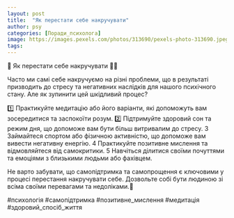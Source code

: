```yaml
---
layout: post
title:  "Як перестати себе накручувати"
author: psy
categories: [Поради_психолога]
image: https://images.pexels.com/photos/313690/pexels-photo-313690.jpeg?auto=compress&cs=tinysrgb&fit=crop&h=627&w=1200
tags: 
---
```


🧠 Як перестати себе накручувати 🧘‍♀️

Часто ми самі себе накручуємо на різні проблеми, що в результаті призводить до стресу та негативних наслідків для нашого психічного стану. Але як зупинити цей шкідливий процес?

1️⃣ Практикуйте медитацію або його варіанти, які допоможуть вам зосередитися та заспокоїти розум.
2️⃣ Підтримуйте здоровий сон та режим дня, що допоможе вам бути більш витривалим до стресу.
3️ Займайтеся спортом або фізичною активністю, що допоможе вам вивести негативну енергію.
4️ Практикуйте позитивне мислення та відмовляйтеся від самокритики.
5️ Навчіться ділитися своїми почуттями та емоціями з близькими людьми або фахівцем.

Не варто забувати, що самопідтримка та самопрощення є ключовими у процесі перестання накручувати себе. Дозвольте собі бути людиною зі всіма своїми перевагами та недоліками.🌟

#психологія #самопідтримка #позитивне_мислення #медитація #здоровий_спосіб_життя


